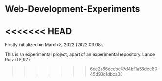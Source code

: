 # Web-Development-Experiments
<<<<<<< HEAD
=======

Firstly initialized on March 8, 2022 (2022.03.08).

This is an experimental project, apart of an experimental repository. Lance Ruiz (LE|RZ)
>>>>>>> 6cc2a66ecebe47d4bf1a56dce8045d90c1dbca30
